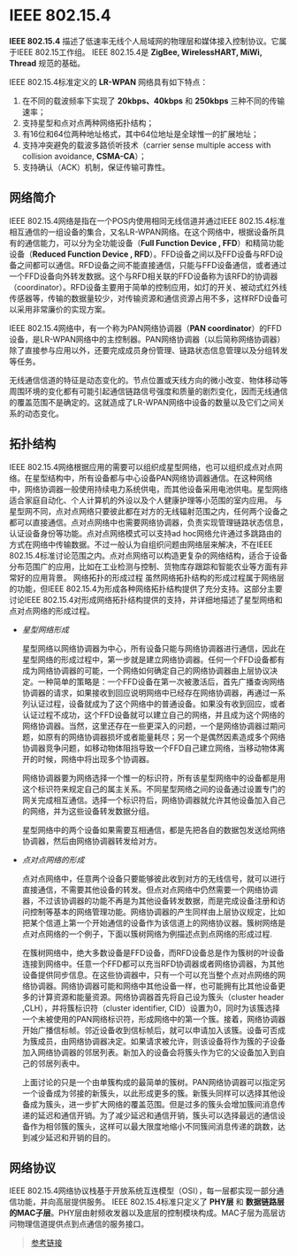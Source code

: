 # IEEE 802.15.4

**IEEE 802.15.4** 描述了低速率无线个人局域网的物理层和媒体接入控制协议。它属于IEEE 802.15工作组。
IEEE 802.15.4是 **ZigBee, WirelessHART, MiWi, Thread** 规范的基础。

IEEE 802.15.4标准定义的 **LR-WPAN** 网络具有如下特点：

  1. 在不同的载波频率下实现了 **20kbps、40kbps** 和 **250kbps** 三种不同的传输速率；
  2. 支持星型和点对点两种网络拓扑结构；
  3. 有16位和64位两种地址格式，其中64位地址是全球惟一的扩展地址；
  4. 支持冲突避免的载波多路侦听技术（carrier sense multiple access with collision avoidance, **CSMA-CA**）；
  5. 支持确认（ACK）机制，保证传输可靠性。

## 网络简介

IEEE 802.15.4网络是指在一个POS内使用相同无线信道并通过IEEE 802.15.4标准相互通信的一组设备的集合，又名LR-WPAN网络。在这个网络中，根据设备所具有的通信能力，可以分为全功能设备（**Full Function Device , FFD**）和精简功能设备（**Reduced Function Device , RFD**）。FFD设备之间以及FFD设备与RFD设备之间都可以通信。RFD设备之间不能直接通信，只能与FFD设备通信，或者通过一个FFD设备向外转发数据。这个与RFD相关联的FFD设备称为该RFD的协调器（coordinator）。RFD设备主要用于简单的控制应用，如灯的开关、被动式红外线传感器等，传输的数据量较少，对传输资源和通信资源占用不多，这样RFD设备可以采用非常廉价的实现方案。

IEEE 802.15.4网络中，有一个称为PAN网络协调器（**PAN coordinator**）的FFD设备，是LR-WPAN网络中的主控制器。PAN网络协调器（以后简称网络协调器）除了直接参与应用以外，还要完成成员身份管理、链路状态信息管理以及分组转发等任务。

无线通信信道的特征是动态变化的。节点位置或天线方向的微小改变、物体移动等周围环境的变化都有可能引起通信链路信号强度和质量的剧烈变化，因而无线通信的覆盖范围不是确定的。这就造成了LR-WPAN网络中设备的数量以及它们之间关系的动态变化。

## 拓扑结构

IEEE 802.15.4网络根据应用的需要可以组织成星型网络，也可以组织成点对点网络。在星型结构中，所有设备都与中心设备PAN网络协调器通信。在这种网络中，网络协调器一般使用持续电力系统供电，而其他设备采用电池供电。星型网络适合家庭自动化、个人计算机的外设以及个人健康护理等小范围的室内应用。
与星型网不同，点对点网络只要彼此都在对方的无线辐射范围之内，任何两个设备之都可以直接通信。点对点网络中也需要网络协调器，负责实现管理链路状态信息，认证设备身份等功能。点对点网络模式可以支持ad hoc网络允许通过多跳路由的方式在网络中传输数据。不过一般认为自组织问题由网络层来解决，不在IEEE 802.15.4标准讨论范围之内。点对点网络可以构造更复杂的网络结构，适合于设备分布范围广的应用，比如在工业检测与控制、货物库存跟踪和智能农业等方面有非常好的应用背景。
网络拓扑的形成过程
虽然网络拓扑结构的形成过程属于网络层的功能，但IEEE 802.15.4为形成各种网络拓扑结构提供了充分支持。这部分主要讨论IEEE 802.15.4对形成网络拓扑结构提供的支持，并详细地描述了星型网络和点对点网络的形成过程。

- *星型网络形成*

  星型网络以网络协调器为中心，所有设备只能与网络协调器进行通信，因此在星型网络的形成过程中，第一步就是建立网络协调器。任何一个FFD设备都有成为网络协调器的可能，一个网络如何确定自己的网络协调器由上层协议决定。一种简单的策略是：一个FFD设备在第一次被激活后，首先广播查询网络协调器的请求，如果接收到回应说明网络中已经存在网络协调器，再通过一系列认证过程，设备就成为了这个网络中的普通设备。如果没有收到回应，或者认证过程不成功，这个FFD设备就可以建立自己的网络，并且成为这个网络的网络协调器。当然，这里还存在一些更深入的问题，一个是网络协调器过期问题，如原有的网络协调器损坏或者能量耗尽；另一个是偶然因素造成多个网络协调器竞争问题，如移动物体阻挡导致一个FFD自己建立网络，当移动物体离开的时候，网络中将出现多个协调器。

  网络协调器要为网络选择一个惟一的标识符，所有该星型网络中的设备都是用这个标识符来规定自己的属主关系。不同星型网络之间的设备通过设置专门的网关完成相互通信。选择一个标识符后，网络协调器就允许其他设备加入自己的网络，并为这些设备转发数据分组。

  星型网络中的两个设备如果需要互相通信，都是先把各自的数据包发送给网络协调器，然后由网络协调器转发给对方。

- *点对点网络的形成*

  点对点网络中，任意两个设备只要能够彼此收到对方的无线信号，就可以进行直接通信，不需要其他设备的转发。但点对点网络中仍然需要一个网络协调器，不过该协调器的功能不再是为其他设备转发数据，而是完成设备注册和访问控制等基本的网络管理功能。网络协调器的产生同样由上层协议规定，比如把某个信道上第一个开始通信的设备作为该信道上的网络协议器。簇树网络是点对点网络的一个例子，下面以簇树网络为例描述点到点网络的形成过程.

  在簇树网络中，绝大多数设备是FFD设备，而RFD设备总是作为簇树的叶设备连接到网络中。任意一个FFD都可以充当RFD协调器或者网络协调器，为其他设备提供同步信息。在这些协调器中，只有一个可以充当整个点对点网络的网络协调器。网络协调器可能和网络中其他设备一样，也可能拥有比其他设备更多的计算资源和能量资源。网络协调器首先将自己设为簇头（cluster header ,CLH），并将簇标识符（cluster identifier, CID）设置为0，同时为该簇选择一个未被使用的PAN网络标识符，形成网络中的第一个簇。接着，网络协调器开始广播信标帧。邻近设备收到信标帧后，就可以申请加入该簇。设备可否成为簇成员，由网络协调器决定。如果请求被允许，则该设备将作为簇的子设备加入网络协调器的邻居列表。新加入的设备会将簇头作为它的父设备加入到自己的邻居列表中。

  上面讨论的只是一个由单簇构成的最简单的簇树。PAN网络协调器可以指定另一个设备成为邻接的新簇头，以此形成更多的簇。新簇头同样可以选择其他设备成为簇头，进一步扩大网络的覆盖范围。但是过多的簇头会增加簇间消息传递的延迟和通信开销。为了减少延迟和通信开销，簇头可以选择最远的通信设备作为相邻簇的簇头，这样可以最大限度地缩小不同簇间消息传递的跳数，达到减少延迟和开销的目的。

## 网络协议

IEEE 802.15.4网络协议栈基于开放系统互连模型（OSI），每一层都实现一部分通信功能，并向高层提供服务。
IEEE 802.15.4标准只定义了 **PHY层** 和 **数据链路层的MAC子层**。PHY层由射频收发器以及底层的控制模块构成。MAC子层为高层访问物理信道提供点到点通信的服务接口。

>[参考链接](http://baike.baidu.com/link?url=Rc0Jp2aQSKGLejrVpp0vx-xiZ-e70aTrue2TxHB0zKBNf6VAr2Kx87oV3HYXvhPwzRYo6z-K69NO2QYNahNbrRyOlpQTEgLqmpynDtr0e1okKeW4cmPYwo8c4kRuR_ZUSdjpbgRV5z1yIeOlXFhMvAyuWeTPFpZ9qioP3prfZBS)
